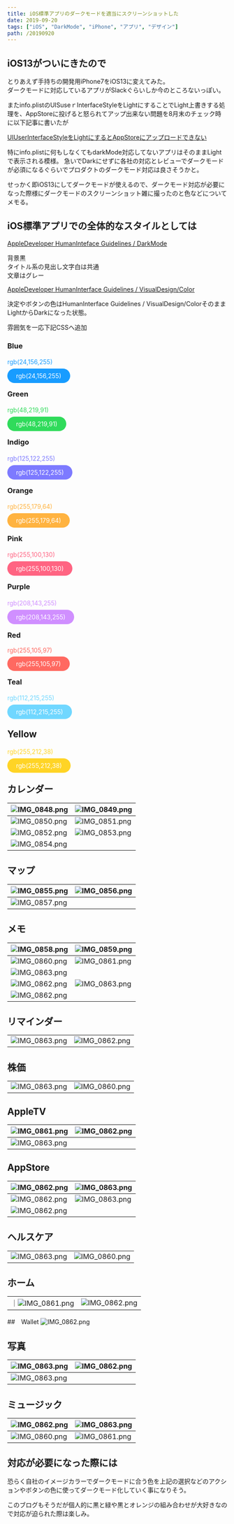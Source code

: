 ```yaml
---
title: iOS標準アプリのダークモードを適当にスクリーンショットした
date: 2019-09-20
tags: ["iOS", "DarkMode", "iPhone", "アプリ", "デザイン"]
path: /20190920
---
```


## iOS13がついにきたので

とりあえず手持ちの開発用iPhone7をiOS13に変えてみた。<br>
ダークモードに対応しているアプリがSlackぐらいしか今のところないっぽい。<br>

またinfo.plistのUISuseｒInterfaceStyleをLightにすることでLight上書きする処理を、AppStoreに投げると怒られてアップ出来ない問題を8月末のチェック時に以下記事に書いたが<br>

[UIUserInterfaceStyleをLightにするとAppStoreにアップロードできない](recolog.tokyo/20190831)<br>

特にinfo.plistに何もしなくてもdarkMode対応してないアプリはそのままLightで表示される模様。
急いでDarkにせずに各社の対応とレビューでダークモードが必須になるぐらいでプロダクトのダークモード対応は良さそうかと。

せっかく即iOS13にしてダークモードが使えるので、ダークモード対応が必要になった際様にダークモードのスクリーンショット雑に撮ったのと色などについてメモる。

## iOS標準アプリでの全体的なスタイルとしては

[AppleDeveloper HumanInteface Guidelines / DarkMode](https://developer.apple.com/design/human-interface-guidelines/ios/visual-design/dark-mode/)

背景黒<br>
タイトル系の見出し文字白は共通<br>
文章はグレー

[AppleDeveloper HumanInterface Guidelines / VisualDesign/Color](https://developer.apple.com/design/human-interface-guidelines/ios/visual-design/color/)

決定やボタンの色はHumanInterface Guidelines / VisualDesign/ColorそのままLightからDarkになった状態。

雰囲気を一応下記CSSへ追加

### Blue

<p style='color:rgb(24,156,255)'>rgb(24,156,255)</span>　

<span style='border-radius:20px;padding:8px 20px;background:rgb(24,156,255);color:white'>rgb(24,156,255)</span>

### Green

<p style='color:rgb(48,219,91)'>rgb(48,219,91)</span>　

<span style='border-radius:20px;padding:8px 20px;background:rgb(48,219,91);color:white'>rgb(48,219,91)</span>

### Indigo

<p style='color:rgb(125,122,255)'>rgb(125,122,255)</span>　

<span style='border-radius:20px;padding:8px 20px;background:rgb(125,122,255);color:white'>rgb(125,122,255)</span>

### Orange

<p style='color:rgb(255,179,64)'>rgb(255,179,64)</span>　

<span style='border-radius:20px;padding:8px 20px;background:rgb(255,179,64);color:white'>rgb(255,179,64)</span>

### Pink

<p style='color:rgb(255,100,130)'>rgb(255,100,130)</span>　

<span style='border-radius:20px;padding:8px 20px;background:rgb(255,100,130);color:white'>rgb(255,100,130)</span>

### Purple

<p style='color:rgb(208,143,255)'>rgb(208,143,255)</span>　

<span style='border-radius:20px;padding:8px 20px;background:rgb(208,143,255);color:white'>rgb(208,143,255)</span>

### Red

<p style='color:rgb(255,105,97)'>rgb(255,105,97)</span>

<span style='border-radius:20px;padding:8px 20px;background:rgb(255,105,97);color:white'>rgb(255,105,97)</span>

### Teal
<p style='color:rgb(112,215,255)'>rgb(112,215,255)</span>　

<span style='border-radius:20px;padding:8px 20px;background:rgb(112,215,255);color:white'>rgb(112,215,255)</span>


## Yellow

<p style='color:rgb(255,212,38)'>rgb(255,212,38)</span>　

<span style='border-radius:20px;padding:8px 20px;background:rgb(255,212,38);color:white'>rgb(255,212,38)</span>



## カレンダー
| ![IMG_0848.png](./IMG_0848.png) | ![IMG_0849.png](./IMG_0849.png) |
| --- | --- |
| ![IMG_0850.png](./IMG_0850.png) | ![IMG_0851.png](./IMG_0851.png) |
| ![IMG_0852.png](./IMG_0852.png) | ![IMG_0853.png](./IMG_0853.png) |
| ![IMG_0854.png](./IMG_0854.png) |

## マップ
| ![IMG_0855.png](./IMG_0855.png) | ![IMG_0856.png](./IMG_0856.png) |
| --- | --- |
| ![IMG_0857.png](./IMG_0857.png) |

## メモ
| ![IMG_0858.png](./IMG_0858.png) | ![IMG_0859.png](./IMG_0859.png) |
| --- | --- |
| ![IMG_0860.png](./IMG_0860.png) | ![IMG_0861.png](./IMG_0861.png) |
| ![IMG_0863.png](./IMG_0863.png) |
| ![IMG_0862.png](./IMG_0864.png) | ![IMG_0863.png](./IMG_0865.png) |
| ![IMG_0862.png](./IMG_0866.png) |

## リマインダー
|  |  |
| --- | --- |
| ![IMG_0863.png](./IMG_0867.png) | ![IMG_0862.png](./IMG_0868.png) |


## 株価
|  |  |
| --- | --- |
| ![IMG_0863.png](./IMG_0869.png) | ![IMG_0860.png](./IMG_0870.png) |


## AppleTV
| ![IMG_0861.png](./IMG_0871.png) | ![IMG_0862.png](./IMG_0872.png) |
| --- | ---|
| ![IMG_0863.png](./IMG_0873.png) |


## AppStore

| ![IMG_0862.png](./IMG_0874.png) | ![IMG_0863.png](./IMG_0875.png) |
| --- | ---|
| ![IMG_0862.png](./IMG_0876.png) | ![IMG_0863.png](./IMG_0877.png) |
| ![IMG_0862.png](./IMG_0878.png) |

## ヘルスケア

|  |  |
| --- | ---|
| ![IMG_0863.png](./IMG_0879.png) | ![IMG_0860.png](./IMG_0880.png) |


## ホーム
|  |  |
| --- | ---|
｜![IMG_0861.png](./IMG_0881.png) | ![IMG_0862.png](./IMG_0882.png) |

##　Wallet
![IMG_0862.png](./IMG_0884.png)

## 写真
| ![IMG_0863.png](./IMG_0885.png) | ![IMG_0862.png](./IMG_0886.png) |
| --- | --- |
| ![IMG_0863.png](./IMG_0887.png) |


## ミュージック
| ![IMG_0862.png](./IMG_0888.png) | ![IMG_0863.png](./IMG_0889.png) |
| --- | --- |
| ![IMG_0860.png](./IMG_0890.png) | ![IMG_0861.png](./IMG_0891.png) |

## 対応が必要になった際には

恐らく自社のイメージカラーでダークモードに合う色を上記の選択などのアクションやボタンの色に使ってダークモード化していく事になりそう。

このブログもそうだが個人的に黒と緑や黒とオレンジの組み合わせが大好きなので対応が迫られた際は楽しみ。